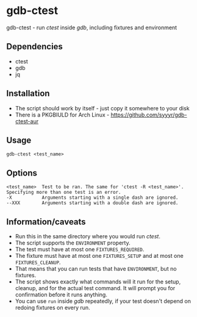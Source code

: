 # gdb-ctest
gdb-ctest - run _ctest_ inside _gdb_, including fixtures and environment

## Dependencies
- ctest
- gdb
- jq

## Installation
- The script should work by itself - just copy it somewhere to your disk
- There is a PKGBIULD for Arch Linux - https://github.com/syyyr/gdb-ctest-aur

## Usage
```
gdb-ctest <test_name>
```

## Options
```
<test_name>  Test to be ran. The same for 'ctest -R <test_name>'. Specifying more than one test is an error.
-X           Arguments starting with a single dash are ignored.
--XXX        Arguments starting with a double dash are ignored.
```

## Information/caveats
- Run this in the same directory where you would run _ctest_.
- The script supports the `ENVIRONMENT` property.
- The test must have at most one `FIXTURES_REQUIRED`.
- The fixture must have at most one `FIXTURES_SETUP` and at most one `FIXTURES_CLEANUP`.
- That means that you can run tests that have `ENVIRONMENT`, but no fixtures.
- The script shows exactly what commands will it run for the setup, cleanup, and for the actual test command. It will
  prompt you for confirmation before it runs anything.
- You can use `run` inside _gdb_ repeatedly, if your test doesn't depend on redoing fixtures on every run.
